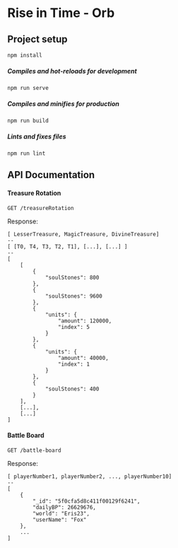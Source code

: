 # Rise in Time - Orb

## Project setup
```
npm install
```

##### Compiles and hot-reloads for development
```
npm run serve
```

##### Compiles and minifies for production
```
npm run build
```

##### Lints and fixes files
```
npm run lint
```

## API Documentation
#### Treasure Rotation
``
GET /treasureRotation
``

Response:
```
[ LesserTreasure, MagicTreasure, DivineTreasure]
--
[ [T0, T4, T3, T2, T1], [...], [...] ]
--
[
    [
        {
            "soulStones": 800
        },
        {
            "soulStones": 9600
        },
        {
            "units": {
                "amount": 120000,
                "index": 5
            }
        },
        {
            "units": {
                "amount": 40000,
                "index": 1
            }
        },
        {
            "soulStones": 400
        }
    ],
    [...],
    [...]
]
```

#### Battle Board
``
GET /battle-board
``

Response:
```
[ playerNumber1, playerNumber2, ..., playerNumber10]
--
[
    {
        "_id": "5f0cfa5d8c411f00129f6241",
        "dailyBP": 26629676,
        "world": "Eris23",
        "userName": "Fox"
    },
    ...
]
```
